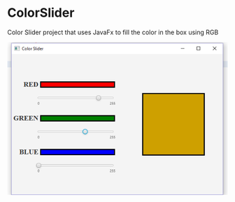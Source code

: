 # ColorSlider
Color Slider project that uses JavaFx to fill the color in the box using RGB


![](colorslider.PNG)

